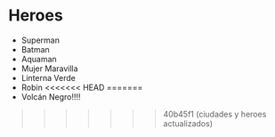 # Heroes

* Superman
* Batman
* Aquaman
* Mujer Maravilla
* Linterna Verde
* Robin
<<<<<<< HEAD
=======
* Volcán Negro!!!!
>>>>>>> 40b45f1 (ciudades y heroes actualizados)
